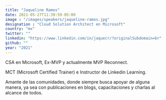 ```yaml
---
title: "Jaqueline Ramos"
date: 2021-05-27T11:39:59-05:00
image : "/images/speakers/jaqueline-ramos.jpg"
designation : "Cloud Solution Architect en Microsoft"
country: "mx"
twitter: ""
linkedin: "https://www.linkedin.com/in/jaquecr/?originalSubdomain=br"
github: ""
year: "2021"
---
```


CSA en Microsoft, Ex-MVP y actualmente MVP Reconnect.

MCT (Microsoft Certified Trainer) e Instructor de Linkedin Learning.

Amante de las comunidades, donde siempre busca apoyar de alguna manera, ya sea con publicaciones en blogs, capacitaciones y charlas al alcance de todos.

